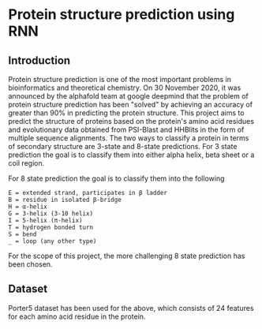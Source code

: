 # Protein structure prediction using RNN
## Introduction
Protein structure prediction is one of the most important problems in bioinformatics and theoretical chemistry. On 30 November 2020, it was announced by the alphafold team at google deepmind that the problem of protein structure prediction has been "solved" by achieving an accuracy of greater than 90% in predicting the protein structure. This project aims to predict the structure of proteins based on the protein's amino acid residues and evolutionary data obtained from PSI-Blast and HHBlits in the form of multiple sequence alignments.
The two ways to classify a protein in terms of secondary structure are 3-state and 8-state predictions.
For 3 state prediction the goal is to classify them into either alpha helix, beta sheet or a coil region.

For 8 state prediction the goal is to classify them into the following
```
E = extended strand, participates in β ladder
B = residue in isolated β-bridge
H = α-helix
G = 3-helix (3-10 helix)
I = 5-helix (π-helix)
T = hydrogen bonded turn
S = bend
_ = loop (any other type)
```
For the scope of this project, the more challenging 8 state prediction has been chosen.

## Dataset
Porter5 dataset has been used for the above, which consists of 24 features for each amino acid residue in the protein.
